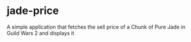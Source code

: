 # jade-price
A simple application that fetches the sell price of a Chunk of Pure Jade in Guild Wars 2 and displays it
